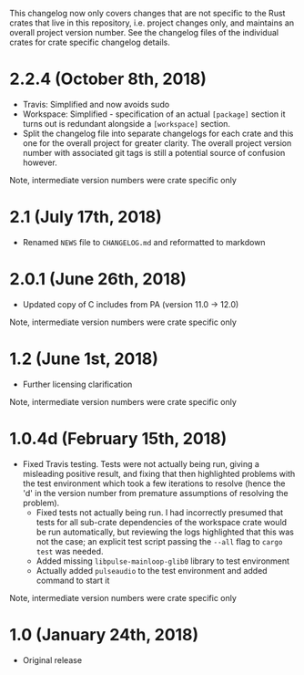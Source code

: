 This changelog now only covers changes that are not specific to the Rust crates that live in this
repository, i.e. project changes only, and maintains an overall project version number. See the
changelog files of the individual crates for crate specific changelog details.

# 2.2.4 (October 8th, 2018)

 * Travis: Simplified and now avoids sudo
 * Workspace: Simplified - specification of an actual `[package]` section it turns out is redundant
   alongside a `[workspace]` section.
 * Split the changelog file into separate changelogs for each crate and this one for the overall
   project for greater clarity. The overall project version number with associated git tags is still
   a potential source of confusion however.

Note, intermediate version numbers were crate specific only

# 2.1 (July 17th, 2018)

 * Renamed `NEWS` file to `CHANGELOG.md` and reformatted to markdown

# 2.0.1 (June 26th, 2018)

 * Updated copy of C includes from PA (version 11.0 → 12.0)

Note, intermediate version numbers were crate specific only

# 1.2 (June 1st, 2018)

 * Further licensing clarification

Note, intermediate version numbers were crate specific only

# 1.0.4d (February 15th, 2018)

 * Fixed Travis testing. Tests were not actually being run, giving a misleading positive result, and
   fixing that then highlighted problems with the test environment which took a few iterations to
   resolve (hence the 'd' in the version number from premature assumptions of resolving the
   problem).
    - Fixed tests not actually being run. I had incorrectly presumed that tests for all sub-crate
      dependencies of the workspace crate would be run automatically, but reviewing the logs
      highlighted that this was not the case; an explicit test script passing the `--all` flag to
      `cargo test` was needed.
    - Added missing `libpulse-mainloop-glib0` library to test environment
    - Actually added `pulseaudio` to the test environment and added command to start it

Note, intermediate version numbers were crate specific only

# 1.0 (January 24th, 2018)

 * Original release
